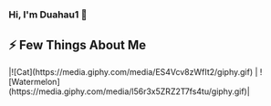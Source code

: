 ### Hi, I'm Duahau1 :watermelon: 
<h2>⚡ Few Things About Me</h2>
|![Cat](https://media.giphy.com/media/ES4Vcv8zWfIt2/giphy.gif) | ![Watermelon](https://media.giphy.com/media/l56r3x5ZRZ2T7fs4tu/giphy.gif)|

<!--
**Duahau1/Duahau1** is a ✨ _special_ ✨ repository because its `README.md` (this file) appears on your GitHub profile.

Here are some ideas to get you started:

- 🔭 I’m currently working on ...
- 🌱 I’m currently learning ...
- 👯 I’m looking to collaborate on ...
- 🤔 I’m looking for help with ...
- 💬 Ask me about ...
- 📫 How to reach me: ...
- 😄 Pronouns: ...
- ⚡ Fun fact: ...
-->
